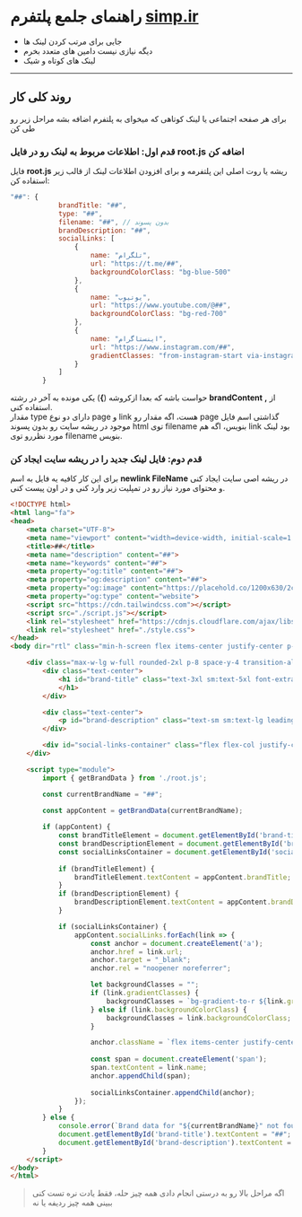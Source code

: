 # راهنمای جلمع پلتفرم [simp.ir](https://simp.ir)
- جایی برای مرتب کردن لینک ها
- دیگه نیازی نیست دامین های متعدد بخرم
- لینک های کوتاه و شیک
---

## روند کلی کار
برای هر صفحه اجتماعی یا لینک کوتاهی که میخوای به پلتفرم اضافه بشه مراحل زیر رو طی کن

### قدم اول: اطلاعات مربوط به لینک رو در فایل **root.js** اضافه کن
فایل **root.js** ریشه یا روت اصلی این پلتفرمه و برای افزودن اطلاعات لینک از قالب زیر استفاده کن:
```js
"##": {
            brandTitle: "##",
            type: "##",
            filename: "##", // بدون پسوند
            brandDescription: "##",
            socialLinks: [
                {
                    name: "تلگرام",
                    url: "https://t.me/##",
                    backgroundColorClass: "bg-blue-500"
                },
                {
                    name: "یوتیوب",
                    url: "https://www.youtube.com/@##",
                    backgroundColorClass: "bg-red-700"
                },
                {
                    name: "اینستاگرام",
                    url: "https://www.instagram.com/##",
                    gradientClasses: "from-instagram-start via-instagram-mid to-instagram-end"
                }
            ]
        }
```
حواست باشه که بعدا ازکروشه (**}**) یکی مونده به آخر در رشته **brandContent** از **,** استفاده کنی.  
مقدار type دارای دو نوع page و link هست، اگه مقدار رو page گذاشتی اسم فایل موجود در ریشه سایت رو بدون پسوند html توی filename بنویس، اگه هم link بود لینک مورد نظررو توی filename بنویس.

### قدم دوم: فایل لینک جدید را در ریشه سایت ایجاد کن
برای این کار کافیه یه فایل به اسم **newlink FileName** در ریشه اصی سایت ایجاد کنی و محتوای مورد نیاز رو در تمپلیت زیر وارد کنی و در اون پیست کنی.

```html
<!DOCTYPE html>
<html lang="fa">
<head>
    <meta charset="UTF-8">
    <meta name="viewport" content="width=device-width, initial-scale=1.0">
    <title>##</title>
    <meta name="description" content="##">
    <meta name="keywords" content="##">
    <meta property="og:title" content="##">
    <meta property="og:description" content="##">
    <meta property="og:image" content="https://placehold.co/1200x630/2c2c2c/ffffff?text=##">
    <meta property="og:type" content="website">
    <script src="https://cdn.tailwindcss.com"></script>
    <script src="./script.js"></script>
    <link rel="stylesheet" href="https://cdnjs.cloudflare.com/ajax/libs/font-awesome/6.5.2/css/all.min.css" xintegrity="sha512-SnH5WK+bZxgPHs44uWIX+LLJAJ9/2PkPKZ5QiAj6Ta86w+fsb2TkcmfRyVX3pBnMFcV7oQPJkl9QevSCWr3W6A==" crossorigin="anonymous" referrerpolicy="no-referrer" />
    <link rel="stylesheet" href="./style.css">
</head>
<body dir="rtl" class="min-h-screen flex items-center justify-center p-4 bg-[var(--color-background)] text-[var(--color-text)]">

    <div class="max-w-lg w-full rounded-2xl p-8 space-y-4 transition-all duration-300 bg-card-background border border-[var(--color-border-accent)]">
        <div class="text-center">
            <h1 id="brand-title" class="text-3xl sm:text-5xl font-extrabold mb-0 tracking-tight text-brand">
            </h1>
        </div>

        <div class="text-center">
            <p id="brand-description" class="text-sm sm:text-lg leading-relaxed mt-2 text-justify"></p>
        </div>

        <div id="social-links-container" class="flex flex-col justify-center items-center gap-3 mt-8"></div>
    </div>

    <script type="module">
        import { getBrandData } from './root.js';

        const currentBrandName = "##";

        const appContent = getBrandData(currentBrandName);
        
        if (appContent) {
            const brandTitleElement = document.getElementById('brand-title');
            const brandDescriptionElement = document.getElementById('brand-description');
            const socialLinksContainer = document.getElementById('social-links-container');
            
            if (brandTitleElement) {
                brandTitleElement.textContent = appContent.brandTitle;
            }
            if (brandDescriptionElement) {
                brandDescriptionElement.textContent = appContent.brandDescription;
            }

            if (socialLinksContainer) {
                appContent.socialLinks.forEach(link => {
                    const anchor = document.createElement('a');
                    anchor.href = link.url;
                    anchor.target = "_blank";
                    anchor.rel = "noopener noreferrer";

                    let backgroundClasses = "";
                    if (link.gradientClasses) {
                        backgroundClasses = `bg-gradient-to-r ${link.gradientClasses}`;
                    } else if (link.backgroundColorClass) {
                        backgroundClasses = link.backgroundColorClass;
                    }

                    anchor.className = `flex items-center justify-center text-white font-semibold py-3 px-6 rounded-xl transform hover:scale-105 w-full transition-all duration-200 ${backgroundClasses}`;
                    
                    const span = document.createElement('span');
                    span.textContent = link.name;
                    anchor.appendChild(span);
                    
                    socialLinksContainer.appendChild(anchor);
                });
            }
        } else {
            console.error(`Brand data for "${currentBrandName}" not found.`);
            document.getElementById('brand-title').textContent = "##";
            document.getElementById('brand-description').textContent = "اطلاعات فایل بارگذاری نشد.";
        }
    </script>
</body>
</html>
  ```

> اگه مراحل بالا رو به درستی انجام دادی همه چیز حله، فقط یادت نره تست کنی ببینی همه چیز ردیفه یا نه
